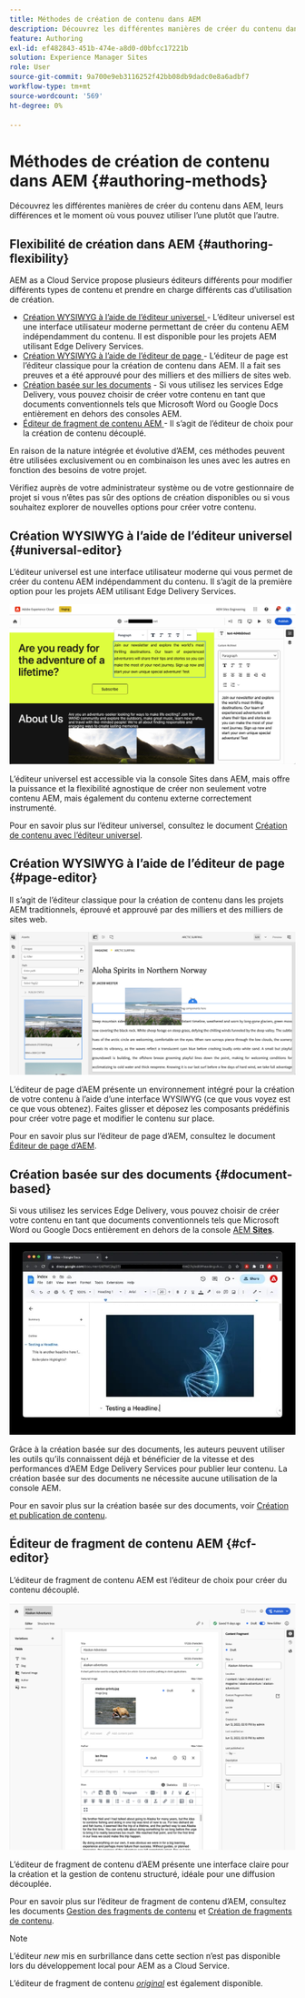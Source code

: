 ```yaml
---
title: Méthodes de création de contenu dans AEM
description: Découvrez les différentes manières de créer du contenu dans AEM et leurs différences.
feature: Authoring
exl-id: ef482843-451b-474e-a8d0-d0bfcc17221b
solution: Experience Manager Sites
role: User
source-git-commit: 9a700e9eb3116252f42bb08db9dadc0e8a6adbf7
workflow-type: tm+mt
source-wordcount: '569'
ht-degree: 0%

---
```


# Méthodes de création de contenu dans AEM {#authoring-methods}

Découvrez les différentes manières de créer du contenu dans AEM, leurs différences et le moment où vous pouvez utiliser l’une plutôt que l’autre.

## Flexibilité de création dans AEM {#authoring-flexibility}

AEM as a Cloud Service propose plusieurs éditeurs différents pour modifier différents types de contenu et prendre en charge différents cas d’utilisation de création.

* [Création WYSIWYG à l’aide de l’éditeur universel ](#universal-editor) - L’éditeur universel est une interface utilisateur moderne permettant de créer du contenu AEM indépendamment du contenu. Il est disponible pour les projets AEM utilisant Edge Delivery Services.
* [Création WYSIWYG à l’aide de l’éditeur de page ](#page-editor) - L’éditeur de page est l’éditeur classique pour la création de contenu dans AEM. Il a fait ses preuves et a été approuvé pour des milliers et des milliers de sites web.
* [Création basée sur les documents](#document-based) - Si vous utilisez les services Edge Delivery, vous pouvez choisir de créer votre contenu en tant que documents conventionnels tels que Microsoft Word ou Google Docs entièrement en dehors des consoles AEM.
* [Éditeur de fragment de contenu AEM ](#cf-editor) - Il s’agit de l’éditeur de choix pour la création de contenu découplé.

En raison de la nature intégrée et évolutive d’AEM, ces méthodes peuvent être utilisées exclusivement ou en combinaison les unes avec les autres en fonction des besoins de votre projet.

Vérifiez auprès de votre administrateur système ou de votre gestionnaire de projet si vous n’êtes pas sûr des options de création disponibles ou si vous souhaitez explorer de nouvelles options pour créer votre contenu.

## Création WYSIWYG à l’aide de l’éditeur universel {#universal-editor}

L’éditeur universel est une interface utilisateur moderne qui vous permet de créer du contenu AEM indépendamment du contenu. Il s’agit de la première option pour les projets AEM utilisant Edge Delivery Services.

![Interface utilisateur de l’éditeur universel](assets/authoring-methods-ue.png)

L’éditeur universel est accessible via la console Sites dans AEM, mais offre la puissance et la flexibilité agnostique de créer non seulement votre contenu AEM, mais également du contenu externe correctement instrumenté.

Pour en savoir plus sur l’éditeur universel, consultez le document [Création de contenu avec l’éditeur universel](/help/sites-cloud/authoring/universal-editor/authoring.md).

## Création WYSIWYG à l’aide de l’éditeur de page {#page-editor}

Il s’agit de l’éditeur classique pour la création de contenu dans les projets AEM traditionnels, éprouvé et approuvé par des milliers et des milliers de sites web.

![Éditeur de page AEM](assets/authoring-methods-page-editor.png)

L’éditeur de page d’AEM présente un environnement intégré pour la création de votre contenu à l’aide d’une interface WYSIWYG (ce que vous voyez est ce que vous obtenez). Faites glisser et déposez les composants prédéfinis pour créer votre page et modifier le contenu sur place.

Pour en savoir plus sur l’éditeur de page d’AEM, consultez le document [Éditeur de page d’AEM](/help/sites-cloud/authoring/page-editor/introduction.md).

## Création basée sur des documents  {#document-based}

Si vous utilisez les services Edge Delivery, vous pouvez choisir de créer votre contenu en tant que documents conventionnels tels que Microsoft Word ou Google Docs entièrement en dehors de la console [AEM **Sites**](/help/sites-cloud/authoring/sites-console/introduction.md).

![Modification du contenu basé sur des documents](assets/authoring-methods-document.jpg)

Grâce à la création basée sur des documents, les auteurs peuvent utiliser les outils qu’ils connaissent déjà et bénéficier de la vitesse et des performances d’AEM Edge Delivery Services pour publier leur contenu. La création basée sur des documents ne nécessite aucune utilisation de la console AEM.

Pour en savoir plus sur la création basée sur des documents, voir [Création et publication de contenu](/help/edge/docs/authoring.md).

## Éditeur de fragment de contenu AEM {#cf-editor}

L’éditeur de fragment de contenu AEM est l’éditeur de choix pour créer du contenu découplé.

![Éditeur de fragment de contenu AEM](assets/authoring-methods-cf-editor.png)

L’éditeur de fragment de contenu d’AEM présente une interface claire pour la création et la gestion de contenu structuré, idéale pour une diffusion découplée.

Pour en savoir plus sur l’éditeur de fragment de contenu d’AEM, consultez les documents [Gestion des fragments de contenu](/help/sites-cloud/administering/content-fragments/managing.md) et [Création de fragments de contenu](/help/sites-cloud/administering/content-fragments/managing.md).

>[!NOTE]
>
>L’éditeur *new* mis en surbrillance dans cette section n’est pas disponible lors du développement local pour AEM as a Cloud Service.
>
>L’éditeur de fragment de contenu [*original*](/help/assets/content-fragments/content-fragments-variations.md) est également disponible.
